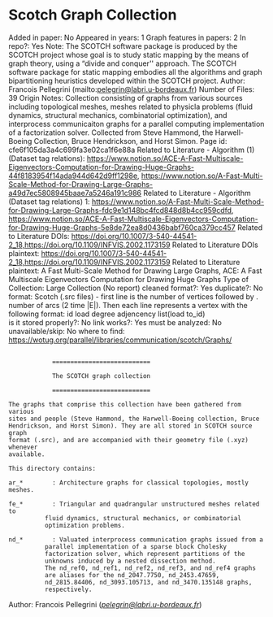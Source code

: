 # Scotch Graph Collection

Added in paper: No
Appeared in years: 1
Graph features in papers: 2
In repo?: Yes
Note: The SCOTCH software package is produced by the SCOTCH project whose goal is to study static mapping by the means of graph theory, using a “divide and conquer'' approach.
The SCOTCH software package for static mapping embodies all the algorithms and graph bipartitioning heuristics developed within the SCOTCH project.
Author: Francois Pellegrini (mailto:pelegrin@labri.u-bordeaux.fr)
Number of Files: 39
Origin Notes: Collection consisting of graphs from various sources including topological meshes, meshes related to physicla problems (fluid dynamics, structural mechanics, combinatorial optimization), and interprocess communicaiton graphs for a parallel computing implementation of a factorization solver. 
Collected from Steve Hammond, the Harwell-Boeing Collection, Bruce Hendrickson, and Horst Simon.
Page id: cfe6f105da3a4c699fa3e02ca1f6e88a
Related to Literature - Algorithm (1) (Dataset tag relations): https://www.notion.so/ACE-A-Fast-Multiscale-Eigenvectors-Computation-for-Drawing-Huge-Graphs-44f8183954f14ada944d642d9ff1298e, https://www.notion.so/A-Fast-Multi-Scale-Method-for-Drawing-Large-Graphs-a49d7ec5808945baae7a5246a191c986
Related to Literature - Algorithm (Dataset tag relations) 1: https://www.notion.so/A-Fast-Multi-Scale-Method-for-Drawing-Large-Graphs-fdc9e1d148bc4fcd848d8b4cc959cdfd, https://www.notion.so/ACE-A-Fast-Multiscale-Eigenvectors-Computation-for-Drawing-Huge-Graphs-5e8de72ea8d0436babf760ca379cc457
Related to Literature DOIs: https://doi.org/10.1007/3-540-44541-2_18,https://doi.org/10.1109/INFVIS.2002.1173159
Related to Literature DOIs plaintext: https://doi.org/10.1007/3-540-44541-2_18,https://doi.org/10.1109/INFVIS.2002.1173159
Related to Literature plaintext: A Fast Multi-Scale Method for Drawing Large Graphs, ACE: A Fast Multiscale Eigenvectors Computation for Drawing Huge Graphs
Type of Collection: Large Collection (No report)
cleaned format?: Yes
duplicate?: No
format: Scotch (.src files) - first line is the number of vertices followed by . number of arcs (2 time |E|). Then each line represents a vertex with the following format:
id load degree   adjencency list(load to_id)  
is it stored properly?: No
link works?: Yes
must be analyzed: No
unavailable/skip: No
where to find: https://wotug.org/parallel/libraries/communication/scotch/Graphs/

```

			===========================

			The SCOTCH graph collection

			===========================

The graphs that comprise this collection have been gathered from various
sites and people (Steve Hammond, the Harwell-Boeing collection, Bruce
Hendrickson, and Horst Simon). They are all stored in SCOTCH source graph
format (.src), and are accompanied with their geometry file (.xyz) whenever
available.

This directory contains:

ar_*		: Architecture graphs for classical topologies, mostly meshes.

fe_*		: Triangular and quadrangular unstructured meshes related to
		  fluid dynamics, structural mechanics, or combinatorial
		  optimization problems.

nd_*		: Valuated interprocess communication graphs issued from a
		  parallel implementation of a sparse block Cholesky
		  factorization solver, which represent partitions of the
		  unknowns induced by a nested dissection method.
		  The nd_ref0, nd_ref1, nd_ref2, nd_ref3, and nd_ref4 graphs
		  are aliases for the nd_2047.7750, nd_2453.47659,
		  nd_2815.84406, nd_3093.105713, and nd_3470.135148 graphs,
		  respectively.
```

Author: Francois Pellegrini (*[pelegrin@labri.u-bordeaux.fr](mailto:pelegrin@labri.u-bordeaux.fr)*)